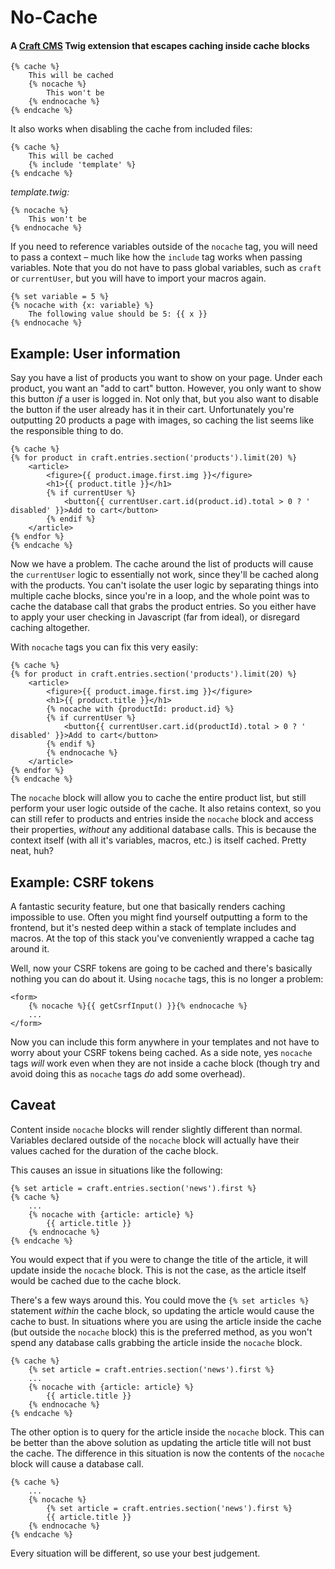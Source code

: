 # No-Cache

#### A [Craft CMS](http://craftcms.com) Twig extension that escapes caching inside cache blocks

```twig
{% cache %}
	This will be cached
	{% nocache %}
		This won't be
	{% endnocache %}
{% endcache %}
```

It also works when disabling the cache from included files:

```twig
{% cache %}
	This will be cached
	{% include 'template' %}
{% endcache %}
```

_template.twig:_
```twig
{% nocache %}
	This won't be
{% endnocache %}
```

If you need to reference variables outside of the `nocache` tag, you will need to pass a context – much like how the `include` tag works when passing variables. Note that you do not have to pass global variables, such as `craft` or `currentUser`, but you will have to import your macros again.

```twig
{% set variable = 5 %}
{% nocache with {x: variable} %}
	The following value should be 5: {{ x }}
{% endnocache %}
```

## Example: User information

Say you have a list of products you want to show on your page. Under each product, you want an "add to cart" button. However, you only want to show this button _if_ a user is logged in. Not only that, but you also want to disable the button if the user already has it in their cart. Unfortunately you're outputting 20 products a page with images, so caching the list seems like the responsible thing to do.

```twig
{% cache %}
{% for product in craft.entries.section('products').limit(20) %}
	<article>
		<figure>{{ product.image.first.img }}</figure>
		<h1>{{ product.title }}</h1>
		{% if currentUser %}
			<button{{ currentUser.cart.id(product.id).total > 0 ? ' disabled' }}>Add to cart</button>
		{% endif %}
	</article>
{% endfor %}
{% endcache %}
```

Now we have a problem. The cache around the list of products will cause the `currentUser` logic to essentially not work, since they'll be cached along with the products. You can't isolate the user logic by separating things into multiple cache blocks, since you're in a loop, and the whole point was to cache the database call that grabs the product entries. So you either have to apply your user checking in Javascript (far from ideal), or disregard caching altogether.

With `nocache` tags you can fix this very easily:

```twig
{% cache %}
{% for product in craft.entries.section('products').limit(20) %}
	<article>
		<figure>{{ product.image.first.img }}</figure>
		<h1>{{ product.title }}</h1>
		{% nocache with {productId: product.id} %}
		{% if currentUser %}
			<button{{ currentUser.cart.id(productId).total > 0 ? ' disabled' }}>Add to cart</button>
		{% endif %}
		{% endnocache %}
	</article>
{% endfor %}
{% endcache %}
```

The `nocache` block will allow you to cache the entire product list, but still perform your user logic outside of the cache. It also retains context, so you can still refer to products and entries inside the `nocache` block and access their properties, _without_ any additional database calls. This is because the context itself (with all it's variables, macros, etc.) is itself cached. Pretty neat, huh?

## Example: CSRF tokens

A fantastic security feature, but one that basically renders caching impossible to use. Often you might find yourself outputting a form to the frontend, but it's nested deep within a stack of template includes and macros. At the top of this stack you've conveniently wrapped a cache tag around it.

Well, now your CSRF tokens are going to be cached and there's basically nothing you can do about it. Using `nocache` tags, this is no longer a problem:

```twig
<form>
	{% nocache %}{{ getCsrfInput() }}{% endnocache %}
	...
</form>
```

Now you can include this form anywhere in your templates and not have to worry about your CSRF tokens being cached. As a side note, yes `nocache` tags _will_ work even when they are not inside a cache block (though try and avoid doing this as `nocache` tags _do_ add some overhead).

## Caveat

Content inside `nocache` blocks will render slightly different than normal. Variables declared outside of the `nocache` block will actually have their values cached for the duration of the cache block.

This causes an issue in situations like the following:

```twig
{% set article = craft.entries.section('news').first %}
{% cache %}
	...
	{% nocache with {article: article} %}
		{{ article.title }}
	{% endnocache %}
{% endcache %}
```

You would expect that if you were to change the title of the article, it will update inside the `nocache` block. This is not the case, as the article itself would be cached due to the cache block.

There's a few ways around this. You could move the `{% set articles %}` statement _within_ the cache block, so updating the article would cause the cache to bust. In situations where you are using the article inside the cache (but outside the `nocache` block) this is the preferred method, as you won't spend any database calls grabbing the article inside the `nocache` block.

```twig
{% cache %}
	{% set article = craft.entries.section('news').first %}
	...
	{% nocache with {article: article} %}
		{{ article.title }}
	{% endnocache %}
{% endcache %}
```

The other option is to query for the article inside the `nocache` block. This can be better than the above solution as updating the article title will not bust the cache. The difference in this situation is now the contents of the `nocache` block will cause a database call.

```twig
{% cache %}
	...
	{% nocache %}
		{% set article = craft.entries.section('news').first %}
		{{ article.title }}
	{% endnocache %}
{% endcache %}
```

Every situation will be different, so use your best judgement.
